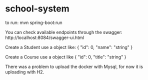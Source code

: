 # school-system

to run:
mvn spring-boot:run

You can check available endpoints through the swagger:
http://localhost:8084/swagger-ui.html

Create a Student use a object like:
{
  "id": 0,
  "name": "string"
}

Create a Course use a object like
{
  "id": 0,
  "title": "string"
}

There was a problem to upload the docker with Mysql, for now it is uploading with H2.
